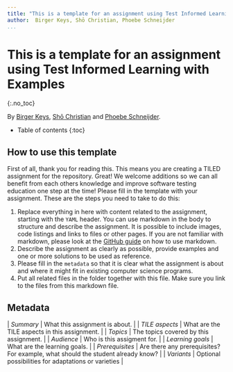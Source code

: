 ```yaml
---
title: "This is a template for an assignment using Test Informed Learning with Examples"
author:  Birger Keys, Shō Christian, Phoebe Schneijder
...
```


# This is a template for an assignment using Test Informed Learning with Examples
{:.no_toc} 
 
By [Birger Keys](https://birgerkeys.com), [Shō Christian](https://orcid.org/0000-0000-0000-0000) and [Phoebe Schneijder](mailto:Phoebe.Schneijder@some-university.edu).

- Table of contents
{:toc}

## How to use this template

First of all, thank you for reading this. This means you are creating a TILED assignment for the repository. Great! We welcome additions so we can all benefit from each others knowledge and improve software testing education one step at the time! Please fill in the template with your assignment. These are the steps you need to take to do this:

1. Replace everything in here with content related to the assignment, starting with the `YAML` header. You can use markdown in the body to structure and describe the assignment. It is possible to include images, code listings and links to files or other pages. If you are not familiar with markdown, please look at the [GitHub guide](https://guides.github.com/features/mastering-markdown/) on how to use markdown.
2. Describe the assignment as clearly as possible, provide examples and one or more solutions to be used as reference.
3. Please fill in the `metadata` so that it is clear what the assignment is about and where it might fit in existing computer science programs.
4. Put all related files in the folder together with this file. Make sure you link to the files from this markdown file.

## Metadata

| *Summary*         | What this assignment is about. |
| *TILE aspects*    | What are the TILE aspects in this assignment. |
| *Topics*          | The topics covered by this assignment. |
| *Audience*        | Who is this assigment for. |
| *Learning goals*  | What are the learning goals. |
| *Prerequisites*   | Are there any prerequisites? For example, what should the student already know? |
| *Variants*        | Optional possibilities for adaptations or varieties |